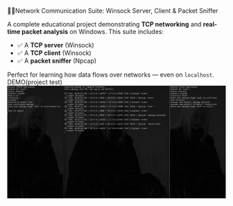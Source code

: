 🕵️‍♂️Network Communication Suite: Winsock Server, Client & Packet Sniffer

A complete educational project demonstrating **TCP networking** and **real-time packet analysis** on Windows. This suite includes:
- ✅ A **TCP server** (Winsock)
- ✅ A **TCP client** (Winsock)
- ✅ A **packet sniffer** (Npcap)

Perfect for learning how data flows over networks — even on `localhost`.
DEMO(project test)
![Image Alt](https://github.com/zx9-x/Packet-Sniffer/blob/1e186e8ec10514967469f0cf60b019159bc5e4ee/Packet%20Sniffer/test.png)
